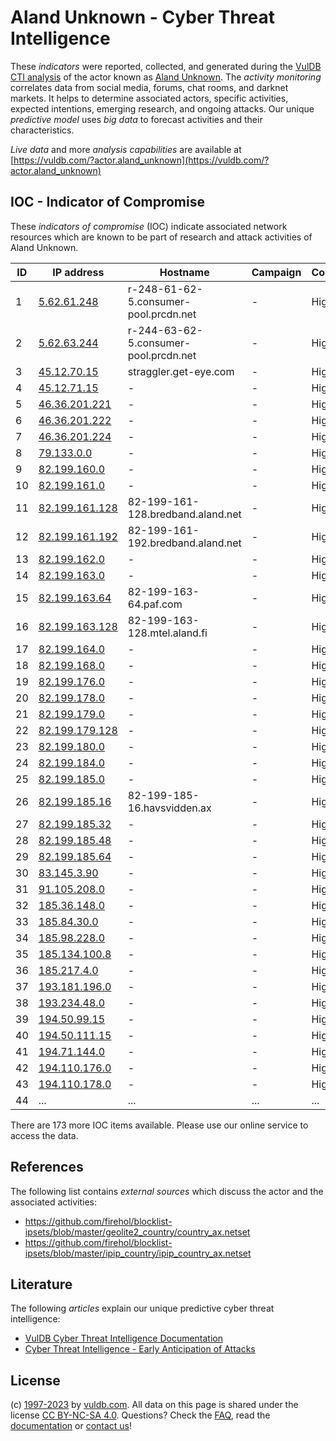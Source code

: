 # Aland Unknown - Cyber Threat Intelligence

These _indicators_ were reported, collected, and generated during the [VulDB CTI analysis](https://vuldb.com/?kb.cti) of the actor known as [Aland Unknown](https://vuldb.com/?actor.aland_unknown). The _activity monitoring_ correlates data from social media, forums, chat rooms, and darknet markets. It helps to determine associated actors, specific activities, expected intentions, emerging research, and ongoing attacks. Our unique _predictive model_ uses _big data_ to forecast activities and their characteristics.

_Live data_ and more _analysis capabilities_ are available at [https://vuldb.com/?actor.aland_unknown](https://vuldb.com/?actor.aland_unknown)

## IOC - Indicator of Compromise

These _indicators of compromise_ (IOC) indicate associated network resources which are known to be part of research and attack activities of Aland Unknown.

ID | IP address | Hostname | Campaign | Confidence
-- | ---------- | -------- | -------- | ----------
1 | [5.62.61.248](https://vuldb.com/?ip.5.62.61.248) | r-248-61-62-5.consumer-pool.prcdn.net | - | High
2 | [5.62.63.244](https://vuldb.com/?ip.5.62.63.244) | r-244-63-62-5.consumer-pool.prcdn.net | - | High
3 | [45.12.70.15](https://vuldb.com/?ip.45.12.70.15) | straggler.get-eye.com | - | High
4 | [45.12.71.15](https://vuldb.com/?ip.45.12.71.15) | - | - | High
5 | [46.36.201.221](https://vuldb.com/?ip.46.36.201.221) | - | - | High
6 | [46.36.201.222](https://vuldb.com/?ip.46.36.201.222) | - | - | High
7 | [46.36.201.224](https://vuldb.com/?ip.46.36.201.224) | - | - | High
8 | [79.133.0.0](https://vuldb.com/?ip.79.133.0.0) | - | - | High
9 | [82.199.160.0](https://vuldb.com/?ip.82.199.160.0) | - | - | High
10 | [82.199.161.0](https://vuldb.com/?ip.82.199.161.0) | - | - | High
11 | [82.199.161.128](https://vuldb.com/?ip.82.199.161.128) | 82-199-161-128.bredband.aland.net | - | High
12 | [82.199.161.192](https://vuldb.com/?ip.82.199.161.192) | 82-199-161-192.bredband.aland.net | - | High
13 | [82.199.162.0](https://vuldb.com/?ip.82.199.162.0) | - | - | High
14 | [82.199.163.0](https://vuldb.com/?ip.82.199.163.0) | - | - | High
15 | [82.199.163.64](https://vuldb.com/?ip.82.199.163.64) | 82-199-163-64.paf.com | - | High
16 | [82.199.163.128](https://vuldb.com/?ip.82.199.163.128) | 82-199-163-128.mtel.aland.fi | - | High
17 | [82.199.164.0](https://vuldb.com/?ip.82.199.164.0) | - | - | High
18 | [82.199.168.0](https://vuldb.com/?ip.82.199.168.0) | - | - | High
19 | [82.199.176.0](https://vuldb.com/?ip.82.199.176.0) | - | - | High
20 | [82.199.178.0](https://vuldb.com/?ip.82.199.178.0) | - | - | High
21 | [82.199.179.0](https://vuldb.com/?ip.82.199.179.0) | - | - | High
22 | [82.199.179.128](https://vuldb.com/?ip.82.199.179.128) | - | - | High
23 | [82.199.180.0](https://vuldb.com/?ip.82.199.180.0) | - | - | High
24 | [82.199.184.0](https://vuldb.com/?ip.82.199.184.0) | - | - | High
25 | [82.199.185.0](https://vuldb.com/?ip.82.199.185.0) | - | - | High
26 | [82.199.185.16](https://vuldb.com/?ip.82.199.185.16) | 82-199-185-16.havsvidden.ax | - | High
27 | [82.199.185.32](https://vuldb.com/?ip.82.199.185.32) | - | - | High
28 | [82.199.185.48](https://vuldb.com/?ip.82.199.185.48) | - | - | High
29 | [82.199.185.64](https://vuldb.com/?ip.82.199.185.64) | - | - | High
30 | [83.145.3.90](https://vuldb.com/?ip.83.145.3.90) | - | - | High
31 | [91.105.208.0](https://vuldb.com/?ip.91.105.208.0) | - | - | High
32 | [185.36.148.0](https://vuldb.com/?ip.185.36.148.0) | - | - | High
33 | [185.84.30.0](https://vuldb.com/?ip.185.84.30.0) | - | - | High
34 | [185.98.228.0](https://vuldb.com/?ip.185.98.228.0) | - | - | High
35 | [185.134.100.8](https://vuldb.com/?ip.185.134.100.8) | - | - | High
36 | [185.217.4.0](https://vuldb.com/?ip.185.217.4.0) | - | - | High
37 | [193.181.196.0](https://vuldb.com/?ip.193.181.196.0) | - | - | High
38 | [193.234.48.0](https://vuldb.com/?ip.193.234.48.0) | - | - | High
39 | [194.50.99.15](https://vuldb.com/?ip.194.50.99.15) | - | - | High
40 | [194.50.111.15](https://vuldb.com/?ip.194.50.111.15) | - | - | High
41 | [194.71.144.0](https://vuldb.com/?ip.194.71.144.0) | - | - | High
42 | [194.110.176.0](https://vuldb.com/?ip.194.110.176.0) | - | - | High
43 | [194.110.178.0](https://vuldb.com/?ip.194.110.178.0) | - | - | High
44 | ... | ... | ... | ...

There are 173 more IOC items available. Please use our online service to access the data.

## References

The following list contains _external sources_ which discuss the actor and the associated activities:

* https://github.com/firehol/blocklist-ipsets/blob/master/geolite2_country/country_ax.netset
* https://github.com/firehol/blocklist-ipsets/blob/master/ipip_country/ipip_country_ax.netset

## Literature

The following _articles_ explain our unique predictive cyber threat intelligence:

* [VulDB Cyber Threat Intelligence Documentation](https://vuldb.com/?kb.cti)
* [Cyber Threat Intelligence - Early Anticipation of Attacks](https://www.scip.ch/en/?labs.20201022)

## License

(c) [1997-2023](https://vuldb.com/?kb.changelog) by [vuldb.com](https://vuldb.com/?kb.about). All data on this page is shared under the license [CC BY-NC-SA 4.0](https://creativecommons.org/licenses/by-nc-sa/4.0/). Questions? Check the [FAQ](https://vuldb.com/?kb.faq), read the [documentation](https://vuldb.com/?kb) or [contact us](https://vuldb.com/?contact)!
